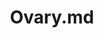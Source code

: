 ---
title: Ovary.md
release_version: v1.2
model_type: asct-b
description: "[Anatomical Structures, Cell Types, plus Biomarkers (ASCT+B) tables](https://hubmapconsortium.github.io/ccf/pages/ccf-anatomical-structures.html) aim to capture the nested *part_of* structure of anatomical human body parts, the typology of cells, and biomarkers used to identify cell types. The tables are authored and reviewed by an international team of experts.
"
creators: 
  - 0000-0003-1980-6840
  - 0000-0003-4503-8494
  - 0000-0001-7840-4695
project_leads: 
  - 0000-0002-3321-6137
reviewers: 
  - 0000-0002-6951-2923
  - 0000-0001-7655-4833
creation_date:  2022-05-06 
license: CC BY 4.0
publisher:  HuBMAP 
funder:  National Institutes of Health 
award_number:  OT2OD026671 
hubmap_id:  HBM825.SJZF.445 
datatable: asct-b_vh_ovary.csv
doi: https://doi.org/10.48539/HBM825.SJZF.445
---